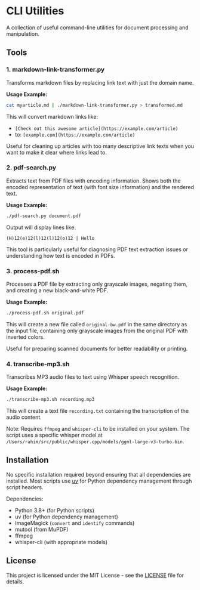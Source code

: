 # CLI Utilities

A collection of useful command-line utilities for document processing and manipulation.

## Tools

### 1. markdown-link-transformer.py

Transforms markdown files by replacing link text with just the domain name.

**Usage Example:**
```bash
cat myarticle.md | ./markdown-link-transformer.py > transformed.md
```

This will convert markdown links like:
- `[Check out this awesome article](https://example.com/article)` 
- to: `[example.com](https://example.com/article)`

Useful for cleaning up articles with too many descriptive link texts when you want to make it clear where links lead to.

### 2. pdf-search.py

Extracts text from PDF files with encoding information. Shows both the encoded representation of text (with font size information) and the rendered text.

**Usage Example:**
```bash
./pdf-search.py document.pdf
```

Output will display lines like:
```
(H)12(e)12(l)12(l)12(o)12 | Hello
```

This tool is particularly useful for diagnosing PDF text extraction issues or understanding how text is encoded in PDFs.

### 3. process-pdf.sh

Processes a PDF file by extracting only grayscale images, negating them, and creating a new black-and-white PDF.

**Usage Example:**
```bash
./process-pdf.sh original.pdf
```

This will create a new file called `original-bw.pdf` in the same directory as the input file, containing only grayscale images from the original PDF with inverted colors.

Useful for preparing scanned documents for better readability or printing.

### 4. transcribe-mp3.sh

Transcribes MP3 audio files to text using Whisper speech recognition.

**Usage Example:**
```bash
./transcribe-mp3.sh recording.mp3
```

This will create a text file `recording.txt` containing the transcription of the audio content.

Note: Requires `ffmpeg` and `whisper-cli` to be installed on your system. The script uses a specific whisper model at `/Users/rahim/src/public/whisper.cpp/models/ggml-large-v3-turbo.bin`.

## Installation

No specific installation required beyond ensuring that all dependencies are installed. Most scripts use [uv](https://github.com/astral-sh/uv) for Python dependency management through script headers.

Dependencies:
- Python 3.8+ (for Python scripts)
- uv (for Python dependency management)
- ImageMagick (`convert` and `identify` commands)
- mutool (from MuPDF)
- ffmpeg
- whisper-cli (with appropriate models)

## License

This project is licensed under the MIT License - see the [LICENSE](./LICENSE) file for details.

